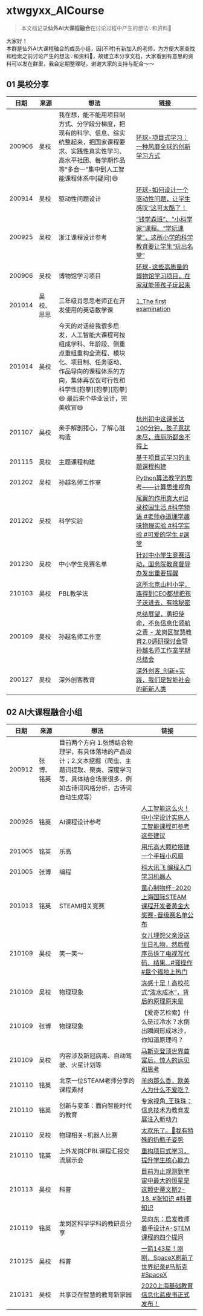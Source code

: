 # xtwgyxx_AICourse
>本文档记录**仙外AI大课程融合**在讨论过程中产生的想法💡和资料💾

大家好！<br>
本群是仙外AI大课程融合的成员小组，因(不时)有新加入的老师，为方便大家查找和检索之前讨论产生的想法💡和资料💾，故建立本分享文档，大家看到有意思的资料可以发在群里，我会定期整理哒，谢谢大家的支持与配合～～


## 01 吴校分享

| 日期 | 来源 |  想法 | 链接 | 
| ---- | ---- |---- | ---- | 
| 200906 | 吴校 |我在想，能不能用项目制方式、分学段分梯度，把现有的科学、信息、综实统整起来，把国家课程要求、实践性真实性学习、高水平社团、每学期作品等“多合一”集中到人工智能课程体系中[疑问]😄 | [环球-项目式学习：一种风靡全球的创新学习方式](https://mp.weixin.qq.com/s/otpDYqTBneCdFx9zTxRwOw) |
| 200914 | 吴校 | 驱动性问题设计 | [环球-如何设计一个驱动性问题，让学生感叹“这可太酷了！](https://mp.weixin.qq.com/s/R9UaDzit_1FM2sUXYfLEIw) |
| 200925 | 吴校 | 浙江课程设计参考 | [“钱学森班”、“小科学家”课程、“学玩课堂”，这所小学的科学教育要让学生“玩出名堂”](https://mp.weixin.qq.com/s/_0VERZc9u3Kb_wfGsKhGRQ) |
| 200906 | 吴校 |博物馆学习项目 | [环球-这些高质量的博物馆学习项目，在家就能带孩子玩起来](https://mp.weixin.qq.com/s/egAwe484-W8ZCPWBqRwg6Q) |
| 201014 | 吴校、思思 |三年级肖思思老师正在开发使用的英语数学课 | [1_The first examination](https://github.com/Gailsunset/xtwgyxx_AICourse/blob/main/file/1_The%20first%20examination.docx) |
| 201014 | 吴校 |今天的对话给我很多启发，人工智能大课程可按组成学科、年龄段、侧重点重组重构全流程、模块化、项目制、任务驱动、作品导向的课程体系的方向，集体再议议可行性和科学性[抱拳][抱拳][抱拳]😄 最后来个毕业设计，完美收官😄   |
| 201107 | 吴校 |亲手解剖猪心，了解心脏构造 | [杭州初中这课长达100分钟，孩子意犹未尽，连厕所都舍不得上](https://www.toutiao.com/i6891872642391867916/?tt_from=weixin&utm_campaign=client_share&wxshare_count=2&timestamp=1604706468&app=news_article&utm_source=weixin&utm_medium=toutiao_android&use_new_style=1&req_id=20201107074748010147083213016CB7A4&group_id=6891872642391867916) |
| 201115 | 吴校 |主题课程构建 | [基于项目式学习的主题课程构建](https://mp.weixin.qq.com/s/Ky_cBMeuog_CLOHAQeLoSQ) |
| 201202 | 吴校 | 孙越名师工作室 | [Python算法教学的思考——计算思维视角](https://www.meipian9.cn/3afqmjny?share_depth=4&user_id=ohbsluArq08V_3goBqhZevBM5xrk&sharer_id=ojq1ttzxCX9IZ86KvNwcj0L5GK3U&first_share_to=&s_uid=25965877&first_share_uid=ohbsluOSyodjCnr-jrX2b5FNz_18) |
| 201202 | 吴校 | 科学实验 | [尾翼的作用真大#记录校园生活 #科学物语 #老师@道理学趣味物理实验 #科学实验 #可爱的学生 #课堂](https://www.ixigua.com/6906413124560162059?wid_try=1) |
| 201230 | 吴校 | 中小学生竞赛名单 | [针对中小学生竞赛活动，国务院教育督导办发出重要提醒](https://mp.weixin.qq.com/s/tFCd1SxoE7OUQIsb6CZ4wg) |
| 210103 | 吴校 | PBL教学法 | [这所北京山村小学，连得到CEO都想把孩子送进去，有啥秘密](https://www.toutiao.com/i6912993410324447748/?tt_from=weixin&utm_campaign=client_share&wxshare_count=1&timestamp=1609673105&app=news_article&utm_source=weixin&utm_medium=toutiao_android&use_new_style=1&req_id=20210103192505010147083076237DB8E1&share_token=eca9c612-9f63-4565-8bb3-594df7bb2b65&group_id=6912993410324447748) |
| 200109 | 吴校 | 孙越名师工作室 | [总结展望，勇担使命，不负信息化领航之责 - 龙岗区智慧教育2.0调研探讨会暨孙越名师工作室学期总结会](https://www.meipian8.cn/3cvme7kq?share_depth=3&user_id=ohbsluArq08V_3goBqhZevBM5xrk&sharer_id=ojq1ttzxCX9IZ86KvNwcj0L5GK3U&first_share_to=singlemessage&s_uid=25965877&first_share_uid=71184503&share_user_mpuuid=52a17507d80e98b69124794316d20970) |
| 200127 | 吴校 | 深外创客教育 | [深外创客_创新+实践，我们是智能社会的新新人类](https://mp.weixin.qq.com/s/jR3yfpeZS-wUpCaFLWgnPw) |

## 02 AI大课程融合小组
| 日期 | 来源 |  想法 | 链接 | 
| ---- | ---- |---- | ---- | 
| 200912 | 张博、铭英 |目前两个方向 1.张博结合物理学，有具体落地的产品设计；2.文本挖掘（爬虫、主题词提取、聚类、深度学习等，具体结合场景很多，例如古诗词风格分析，古诗词自动生成等） | |
| 200926 | 铭英 | AI课程设计参考 | [人工智能这么火！中小学设计实施人工智能课程可参考这些建议](https://mp.weixin.qq.com/s/aBMJd0RoYOaReGFY1wvgEg) |
| 201005 | 铭英 | 乐高  | [用乐高大颗粒搭建一个手摇小风扇](https://mp.weixin.qq.com/s/CTUritVzpdfZSZRCsbl4rQ) |
| 201005 | 张博 | 编程 | [科大讯飞 编程入门学习机器人 ](https://item.m.jd.com/product/100007896369.html?wxa_abtest=o&utm_source=iosapp&utm_medium=appshare&utm_campaign=t_335139774&utm_term=Wxfriends&ad_od=share&gx=RnExymENO2DamdQUrIR3Wo8_qhK4Caqe) |
| 201013 | 铭英 | STEAM相关竞赛 | [童心制物杯-2020上海国际STEAM 课程开发者黄金大奖赛-晋级赛名单公布](https://mp.weixin.qq.com/s/DIl_WaBg5lpzlatsnQY_KQ) |
| 210109 | 吴校 |  笑一笑～ | [女儿埋怨父亲没送生日礼物，然后程序员拆了电视写代码，结果…#骚操作 #盘个福地上热门](https://www.ixigua.com/6913501432381443336) |
| 210109 | 吴校 | 物理现象  | [冻感十足！高校花式“泼水成冰”，背后的原理原来是](https://mp.weixin.qq.com/s/GUyxk955WyNz0tZ15KGsrw) |
| 210109 | 张博 | 物理现象  | 【爱奇艺检索】什么是过冷水？水倒出瞬间形成冰沙，你知道原理吗？ |
| 210109 | 吴校 | 内容涉及新冠病毒、自动驾驶、火星计划等 | [马斯克登顶世界首富后，惊人的远见和思考](https://www.toutiao.com/i6915680190001627662/?tt_from=weixin&utm_campaign=client_share&wxshare_count=1&timestamp=1610197644&app=news_article&utm_source=weixin&utm_medium=toutiao_android&use_new_style=1&req_id=202101092107240101490201963E6E3E0B&share_token=6c8ce473-06ab-4937-846e-09910d07220c&group_id=6915680190001627662) |
| 210110 | 铭英 | 北京一位STEAM老师分享的课程素材  | [羊肉那么香，欧美人为什么不爱吃？](https://mp.weixin.qq.com/s/DId8GeXIE7OcBkHH_FZ58g) |
| 210110 | 铭英 | 创新与变革：面向智能时代的教育 | [专家视角_王珠珠：信息技术为教育发展注入新动力](https://mp.weixin.qq.com/s/Qe3gaShJ7PvD6Z_E7Qr-gA) |
| 210110 | 吴校 | 物理相关-机器人比赛 | [太欢乐了。🤖️我有特殊的扔瓶子姿势](https://www.ixigua.com/6915613009272524039) |
| 210110 | 铭英 | 上外龙岗CPBL课程汇报交流展示会 | [重构项目式学习，提升学生核心能力](https://mp.weixin.qq.com/s/C6wre7bdD248eBI68Uuf2Q) |
| 210113 | 吴校 | 科普 | [目前为止观测到宇宙中最大的恒星是这颗史蒂文斯2-18. #涨知识 #科普知识](https://www.ixigua.com/6912264096972836109) |
| 210119 | 铭英 | 龙岗区科学学科的教研员分享 | [吴向东：启发教师着手设计A-STEM课程的四个提问](https://www.jianshu.com/p/205764b6eb9d?utm_campaign=maleskine&utm_content=note&utm_medium=reader_share&utm_source=weixin&from=timeline) |
| 210125 | 吴校 | 科普 | [一箭143星！刚刚，SpaceX刷新了世界纪录#马斯克 #SpaceX](https://www.ixigua.com/6921372171314990349) |
| 210131 | 吴校 | 共享泛在智慧的教育新家园 | [2020上海基础教育信息化蓝皮书正式发布！](https://mp.weixin.qq.com/s/lwkokbtWbDzGo4bfWyPuGA) |



